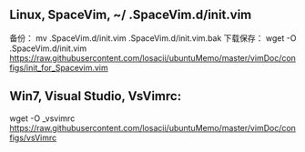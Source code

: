## Linux, SpaceVim, ~/ .SpaceVim.d/init.vim
备份：
mv .SpaceVim.d/init.vim .SpaceVim.d/init.vim.bak
下载保存：
wget -O .SpaceVim.d/init.vim \
https://raw.githubusercontent.com/losacii/ubuntuMemo/master/vimDoc/configs/init_for_Spacevim.vim


## Win7, Visual Studio, VsVimrc:
wget -O _vsvimrc \
https://raw.githubusercontent.com/losacii/ubuntuMemo/master/vimDoc/configs/vsVimrc

